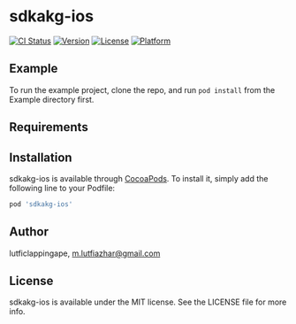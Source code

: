 # sdkakg-ios

[![CI Status](https://img.shields.io/travis/lutficlappingape/sdkakg-ios.svg?style=flat)](https://travis-ci.org/lutficlappingape/sdkakg-ios)
[![Version](https://img.shields.io/cocoapods/v/sdkakg-ios.svg?style=flat)](https://cocoapods.org/pods/sdkakg-ios)
[![License](https://img.shields.io/cocoapods/l/sdkakg-ios.svg?style=flat)](https://cocoapods.org/pods/sdkakg-ios)
[![Platform](https://img.shields.io/cocoapods/p/sdkakg-ios.svg?style=flat)](https://cocoapods.org/pods/sdkakg-ios)

## Example

To run the example project, clone the repo, and run `pod install` from the Example directory first.

## Requirements

## Installation

sdkakg-ios is available through [CocoaPods](https://cocoapods.org). To install
it, simply add the following line to your Podfile:

```ruby
pod 'sdkakg-ios'
```

## Author

lutficlappingape, m.lutfiazhar@gmail.com

## License

sdkakg-ios is available under the MIT license. See the LICENSE file for more info.
